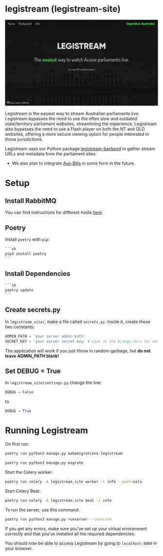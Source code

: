 # legistream (legistream-site)

![Legistream Screenshot](/.github/img/f11-ss.png)

Legistream is the easiest way to stream Australian parliaments live. Legistream bypasses the need to use the often slow and outdated state/territory parliament websites, streamlining the experience. Legistream also bypasses the need to use a Flash player on both the NT and QLD websites, offering a more secure viewing option for people interested in those jurisdictions.

Legistream uses our Python package [legistream-backend](https://github.com/OpenGovAus/legistream-backend) to gather stream URLs and metadata from the parliament sites.

- We also plan to integrate [Aus-Bills](https://github.com/OpenGovAus/Aus-Bills) in some form in the future.

# Setup

## Install RabbitMQ

You can find instructions for different hosts [here](https://www.rabbitmq.com/download.html).

## Poetry

Install `poetry` with `pip`:

    ```sh
    pip3 install poetry
    ```

## Install Dependencies

    ```sh
    poetry update
    ```

## Create secrets.py

In `legistream_site/`, make a file called `secrets.py`. Inside it, create these two constants:

```python
ADMIN_PATH = 'your server admin path'
SECRET_KEY = 'your server secret key' # Look at the Django docs for more info
```

The application will work if you just throw in random garbage, but **do not leave ADMIN_PATH blank!**

## Set DEBUG = True

In `legistream_site/settings.py` change the line:

```python
DEBUG = False
```

to

```python
DEBUG = True
```

# Running Legistream

On first run:

```sh
poetry run python3 manage.py makemigrations legistream
```

```sh
poetry run python3 manage.py migrate
```

Start the Celery worker:

```sh
poetry run celery -A legistream_site worker -l info --pool=solo
```

Start Celery Beat:

```sh
poetry run celery -A legistream_site beat -l info
```

To run the server, use this command:

```sh
poetry run python3 manage.py runserver --insecure
```

If you get any errors, make sure you've set up your virtual environment correctly and that you've installed all the required dependencies.

You should now be able to access Legistream by going to `localhost:8000` in your browser.
